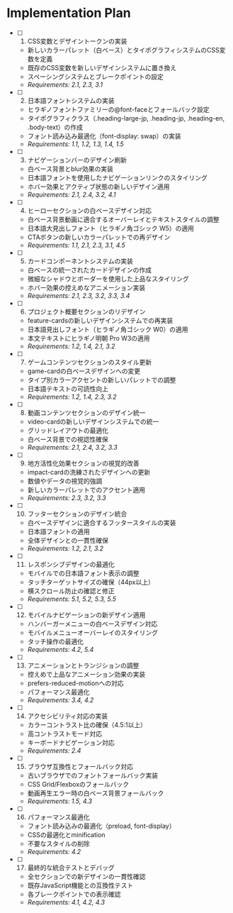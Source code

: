 # Implementation Plan

- [ ] 1. CSS変数とデザイントークンの実装
  - 新しいカラーパレット（白ベース）とタイポグラフィシステムのCSS変数を定義
  - 既存のCSS変数を新しいデザインシステムに置き換え
  - スペーシングシステムとブレークポイントの設定
  - _Requirements: 2.1, 2.3, 3.1_

- [ ] 2. 日本語フォントシステムの実装
  - ヒラギノフォントファミリーの@font-faceとフォールバック設定
  - タイポグラフィクラス（.heading-large-jp, .heading-jp, .heading-en, .body-text）の作成
  - フォント読み込み最適化（font-display: swap）の実装
  - _Requirements: 1.1, 1.2, 1.3, 1.4, 1.5_

- [ ] 3. ナビゲーションバーのデザイン刷新
  - 白ベース背景とblur効果の実装
  - 日本語フォントを使用したナビゲーションリンクのスタイリング
  - ホバー効果とアクティブ状態の新しいデザイン適用
  - _Requirements: 2.1, 2.4, 3.2, 4.1_

- [ ] 4. ヒーローセクションの白ベースデザイン対応
  - 白ベース背景動画に適合するオーバーレイとテキストスタイルの調整
  - 日本語大見出しフォント（ヒラギノ角ゴシック W5）の適用
  - CTAボタンの新しいカラーパレットでの再デザイン
  - _Requirements: 1.1, 2.1, 2.3, 3.1, 4.5_

- [ ] 5. カードコンポーネントシステムの実装
  - 白ベースの統一されたカードデザインの作成
  - 微細なシャドウとボーダーを使用した上品なスタイリング
  - ホバー効果の控えめなアニメーション実装
  - _Requirements: 2.1, 2.3, 3.2, 3.3, 3.4_

- [ ] 6. プロジェクト概要セクションのリデザイン
  - feature-cardsの新しいデザインシステムでの再実装
  - 日本語見出しフォント（ヒラギノ角ゴシック W0）の適用
  - 本文テキストにヒラギノ明朝 Pro W3の適用
  - _Requirements: 1.2, 1.4, 2.1, 3.2_

- [ ] 7. ゲームコンテンツセクションのスタイル更新
  - game-cardの白ベースデザインへの変更
  - タイプ別カラーアクセントの新しいパレットでの調整
  - 日本語テキストの可読性向上
  - _Requirements: 1.2, 1.4, 2.3, 3.2_

- [ ] 8. 動画コンテンツセクションのデザイン統一
  - video-cardの新しいデザインシステムでの統一
  - グリッドレイアウトの最適化
  - 白ベース背景での視認性確保
  - _Requirements: 2.1, 2.4, 3.2, 3.3_

- [ ] 9. 地方活性化効果セクションの視覚的改善
  - impact-cardの洗練されたデザインへの更新
  - 数値やデータの視覚的強調
  - 新しいカラーパレットでのアクセント適用
  - _Requirements: 2.3, 3.2, 3.3_

- [ ] 10. フッターセクションのデザイン統合
  - 白ベースデザインに適合するフッタースタイルの実装
  - 日本語フォントの適用
  - 全体デザインとの一貫性確保
  - _Requirements: 1.2, 2.1, 3.2_

- [ ] 11. レスポンシブデザインの最適化
  - モバイルでの日本語フォント表示の調整
  - タッチターゲットサイズの確保（44px以上）
  - 横スクロール防止の確認と修正
  - _Requirements: 5.1, 5.2, 5.3, 5.5_

- [ ] 12. モバイルナビゲーションの新デザイン適用
  - ハンバーガーメニューの白ベースデザイン対応
  - モバイルメニューオーバーレイのスタイリング
  - タッチ操作の最適化
  - _Requirements: 4.2, 5.4_

- [ ] 13. アニメーションとトランジションの調整
  - 控えめで上品なアニメーション効果の実装
  - prefers-reduced-motionへの対応
  - パフォーマンス最適化
  - _Requirements: 3.4, 4.2_

- [ ] 14. アクセシビリティ対応の実装
  - カラーコントラスト比の確保（4.5:1以上）
  - 高コントラストモード対応
  - キーボードナビゲーション対応
  - _Requirements: 2.4_

- [ ] 15. ブラウザ互換性とフォールバック対応
  - 古いブラウザでのフォントフォールバック実装
  - CSS Grid/Flexboxのフォールバック
  - 動画再生エラー時の白ベース背景フォールバック
  - _Requirements: 1.5, 4.3_

- [ ] 16. パフォーマンス最適化
  - フォント読み込みの最適化（preload, font-display）
  - CSSの最適化とminification
  - 不要なスタイルの削除
  - _Requirements: 4.2_

- [ ] 17. 最終的な統合テストとデバッグ
  - 全セクションでの新デザインの一貫性確認
  - 既存JavaScript機能との互換性テスト
  - 各ブレークポイントでの表示確認
  - _Requirements: 4.1, 4.2, 4.3_